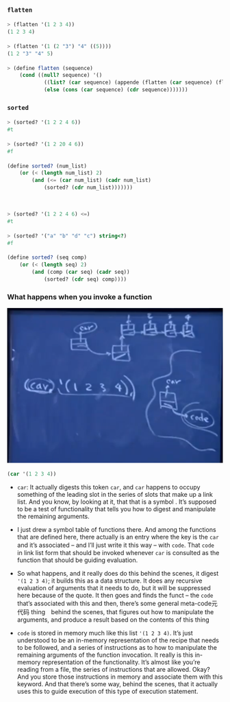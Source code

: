 ### `flatten`
```Scheme
> (flatten '(1 2 3 4))
(1 2 3 4)

> (flatten '(1 (2 "3") "4" ((5))))
(1 2 "3" "4" 5)

> (define flatten (sequence)
    (cond ((null? sequence) '()
            ((list? (car sequence) (appende (flatten (car sequence) (flatten (cdr sequence)))))
            (else (cons (car sequence) (cdr sequence)))))))

```

### `sorted`


```Scheme
> (sorted? '(1 2 2 4 6))
#t

> (sorted? '(1 2 20 4 6))
#f

(define sorted? (num_list)
    (or (< (length num_list) 2)
        (and (<= (car num_list) (cadr num_list)
            (sorted? (cdr num_list)))))))
```

<br>

```Scheme
> (sorted? '(1 2 2 4 6) <=)
#t

> (sorted? '("a" "b" "d" "c") string<?)
#f

(define sorted? (seq comp)
    (or (< (length seq) 2)
        (and (comp (car seq) (cadr seq))
            (sorted? (cdr seq) comp))))
```

### What happens when you invoke a function

![Memory](Pic/20.png)

```Scheme
(car '(1 2 3 4))
```

- `car`: It actually digests this token `car`, and `car` happens to occupy something of the leading slot in the series of slots that make up a link list. And you know, by looking at it, that that is a symbol . It’s supposed to be a test of functionality that tells you how to digest and manipulate the remaining arguments. 
 
- I just drew a symbol table of functions there.
And among the functions that are defined here, there actually is an entry where the key is the `car` and it’s associated – and I’ll just write it this way – with `code`.  That `code`　in link list form that should be invoked whenever `car` is consulted as the function that should be guiding evaluation. 

- So what happens, and it really does do this behind the scenes, it digest `'(1 2 3 4)`; it builds this as a data structure. It does any recursive evaluation of arguments that it needs to do, but it will be suppressed here because of the quote. It then goes and finds the funct – the `code` that’s associated with this and then, there’s some general meta-code元代码 thing　behind the scenes, that figures out how to manipulate the
arguments, and produce a result based on the contents of this thing 

- `code` is stored in memory much like this list `'(1 2 3 4)`. It’s just understood to be an in-memory representation of the recipe that needs to be followed, and a series of instructions as to how to manipulate the remaining arguments of the function
invocation. It really is this in-memory representation of the functionality. It’s almost like you’re reading from a file, the series of instructions that are allowed. Okay? And you store those instructions in memory and associate them with this keyword. And that there’s some way, behind the scenes, that it actually uses this to guide execution of this type of
execution statement.